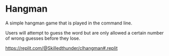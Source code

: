 # Hangman 

A simple hangman game that is played in the command line.

Users will attempt to guess the word but are only allowed a certain number of wrong guesses before they lose.

https://replit.com/@Skilledthunder/clhangman#.replit
